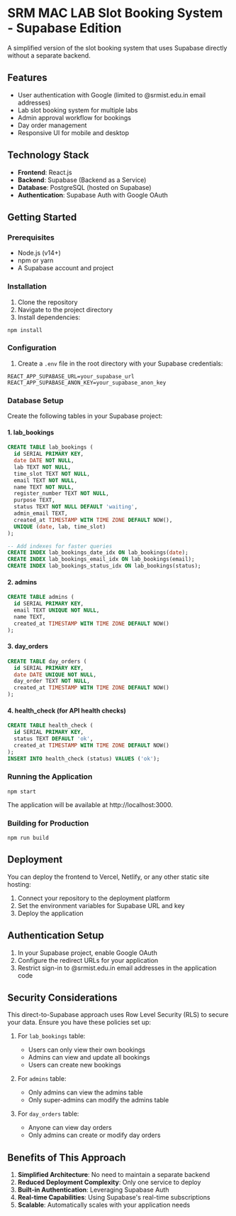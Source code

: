 # SRM MAC LAB Slot Booking System - Supabase Edition

A simplified version of the slot booking system that uses Supabase directly without a separate backend.

## Features

- User authentication with Google (limited to @srmist.edu.in email addresses)
- Lab slot booking system for multiple labs
- Admin approval workflow for bookings
- Day order management
- Responsive UI for mobile and desktop

## Technology Stack

- **Frontend**: React.js
- **Backend**: Supabase (Backend as a Service)
- **Database**: PostgreSQL (hosted on Supabase)
- **Authentication**: Supabase Auth with Google OAuth

## Getting Started

### Prerequisites

- Node.js (v14+)
- npm or yarn
- A Supabase account and project

### Installation

1. Clone the repository
2. Navigate to the project directory
3. Install dependencies:
```
npm install
```

### Configuration

1. Create a `.env` file in the root directory with your Supabase credentials:
```
REACT_APP_SUPABASE_URL=your_supabase_url
REACT_APP_SUPABASE_ANON_KEY=your_supabase_anon_key
```

### Database Setup

Create the following tables in your Supabase project:

#### 1. lab_bookings
```sql
CREATE TABLE lab_bookings (
  id SERIAL PRIMARY KEY,
  date DATE NOT NULL,
  lab TEXT NOT NULL,
  time_slot TEXT NOT NULL,
  email TEXT NOT NULL,
  name TEXT NOT NULL,
  register_number TEXT NOT NULL,
  purpose TEXT,
  status TEXT NOT NULL DEFAULT 'waiting',
  admin_email TEXT,
  created_at TIMESTAMP WITH TIME ZONE DEFAULT NOW(),
  UNIQUE (date, lab, time_slot)
);

-- Add indexes for faster queries
CREATE INDEX lab_bookings_date_idx ON lab_bookings(date);
CREATE INDEX lab_bookings_email_idx ON lab_bookings(email);
CREATE INDEX lab_bookings_status_idx ON lab_bookings(status);
```

#### 2. admins
```sql
CREATE TABLE admins (
  id SERIAL PRIMARY KEY,
  email TEXT UNIQUE NOT NULL,
  name TEXT,
  created_at TIMESTAMP WITH TIME ZONE DEFAULT NOW()
);
```

#### 3. day_orders
```sql
CREATE TABLE day_orders (
  id SERIAL PRIMARY KEY,
  date DATE UNIQUE NOT NULL,
  day_order TEXT NOT NULL,
  created_at TIMESTAMP WITH TIME ZONE DEFAULT NOW()
);
```

#### 4. health_check (for API health checks)
```sql
CREATE TABLE health_check (
  id SERIAL PRIMARY KEY,
  status TEXT DEFAULT 'ok',
  created_at TIMESTAMP WITH TIME ZONE DEFAULT NOW()
);
INSERT INTO health_check (status) VALUES ('ok');
```

### Running the Application

```
npm start
```

The application will be available at http://localhost:3000.

### Building for Production

```
npm run build
```

## Deployment

You can deploy the frontend to Vercel, Netlify, or any other static site hosting:

1. Connect your repository to the deployment platform
2. Set the environment variables for Supabase URL and key
3. Deploy the application

## Authentication Setup

1. In your Supabase project, enable Google OAuth
2. Configure the redirect URLs for your application
3. Restrict sign-in to @srmist.edu.in email addresses in the application code

## Security Considerations

This direct-to-Supabase approach uses Row Level Security (RLS) to secure your data. Ensure you have these policies set up:

1. For `lab_bookings` table:
   - Users can only view their own bookings
   - Admins can view and update all bookings
   - Users can create new bookings

2. For `admins` table:
   - Only admins can view the admins table
   - Only super-admins can modify the admins table

3. For `day_orders` table:
   - Anyone can view day orders
   - Only admins can create or modify day orders

## Benefits of This Approach

1. **Simplified Architecture**: No need to maintain a separate backend
2. **Reduced Deployment Complexity**: Only one service to deploy
3. **Built-in Authentication**: Leveraging Supabase Auth
4. **Real-time Capabilities**: Using Supabase's real-time subscriptions
5. **Scalable**: Automatically scales with your application needs 